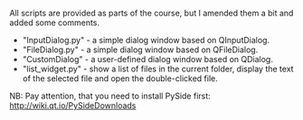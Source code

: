 All scripts are provided as parts of the course, but I amended them a bit and added some comments.

- "InputDialog.py" - a simple dialog window based on QInputDialog.
- "FileDialog.py" - a simple dialog window based on QFileDialog.
- "CustomDialog" - a user-defined dialog window based on QDialog.
- "list_widget.py" - show a list of files in the current folder, display the text of the selected file and open the double-clicked file.



NB: Pay attention, that you need to install PySide first:
http://wiki.qt.io/PySideDownloads
